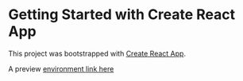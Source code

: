 # Getting Started with Create React App

This project was bootstrapped with [Create React App](https://github.com/facebook/create-react-app).

A preview [environment link here](https://peaceful-croissant-c001ee.netlify.app)

